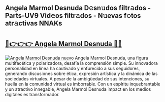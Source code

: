 ## Angela Marmol Desnuda D𝚎sn𝚞dos filtr𝚊dos - Parts-UV9 Vid𝚎os filtr𝚊dos - N𝚞evas f𝚘tos atr𝚊ctivas NNAKs

# <h2><a href="http://mb9u2g.tromn.icu/?c=Angela+Marmol+Desnuda">🔗👉👉👉 Angela Marmol Desnuda 🔗🔗</a></h2>

[![Angela Marmol Desnuda nuevo](https://i.imgur.com/pEAQMta.gif)](http://mb9u2g.tromn.icu/?c=Angela+Marmol+Desnuda)
Angela Marmol Desnuda, una figura multifacética y polarizadora, desafía la comprensión simple. Su innovadora personalidad en línea ha cautivado y enfurecido a sus seguidores, generando discusiones sobre ética, expresión artística y la dinámica de las sociedades virtuales. A pesar de la ambigüedad de sus intenciones, su huella en la comunidad virtual es imborrable. Con un espíritu inquebrantable y un atractivo innegable, Angela Marmol Desnuda impact en los medios digitales es transformador.
